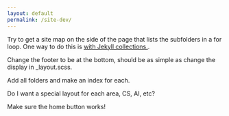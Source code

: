 ```yaml
---
layout: default
permalink: /site-dev/
---
```


Try to get a site map on the side of the page that lists the subfolders in a for loop. One way to do this is [with Jekyll collections.](https://jekyllrb.com/docs/collections/).

Change the footer to be at the bottom, should be as simple as change the display in _layout.scss.

Add all folders and make an index for each.

Do I want a special layout for each area, CS, AI, etc?

Make sure the home button works!
